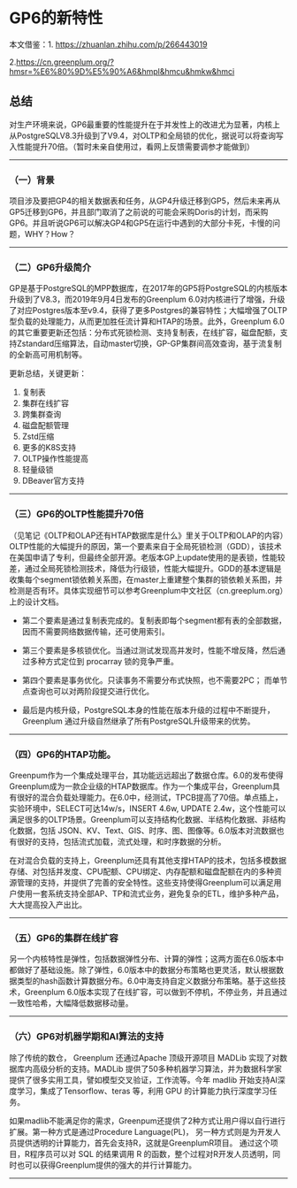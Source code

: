#  GP6的新特性
本文借鉴：1. https://zhuanlan.zhihu.com/p/266443019   

2.https://cn.greenplum.org/?hmsr=%E6%80%9D%E5%90%A6&hmpl&hmcu&hmkw&hmci

## 总结
对生产环境来说，GP6最重要的性能提升在于并发性上的改进尤为显著，内核上从PostgreSQLV8.3升级到了V9.4，对OLTP和全局锁的优化，据说可以将查询写入性能提升70倍。（暂时未亲自使用过，看网上反馈需要调参才能做到）   
***

### （一）背景
项目涉及要把GP4的相关数据表和任务，从GP4升级迁移到GP5，然后未来再从GP5迁移到GP6，并且部门取消了之前说的可能会采购Doris的计划，而采购GP6。并且听说GP6可以解决GP4和GP5在运行中遇到的大部分卡死，卡慢的问题，WHY？How？
***
   
### （二）GP6升级简介
GP是基于PostgreSQL的MPP数据库，在2017年的GP5将PostgreSQL的内核版本升级到了V8.3，而2019年9月4日发布的Greenplum 6.0对内核进行了增强，升级了对应Postgres版本至v9.4，获得了更多Postgres的兼容特性；大幅增强了OLTP型负载的处理能力，从而更加胜任流计算和HTAP的场景。此外，Greenplum 6.0的其它重要更新还包括：分布式死锁检测、支持复制表，在线扩容，磁盘配额，支持Zstandard压缩算法，自动master切换，GP-GP集群间高效查询，基于流复制的全新高可用机制等。   
   
更新总结，关键更新：
1. 复制表
2. 集群在线扩容
3. 跨集群查询
4. 磁盘配额管理
5. Zstd压缩
6. 更多的K8S支持
7. OLTP操作性能提高
8. 轻量级锁
9. DBeaver官方支持
***   

### （三）GP6的OLTP性能提升70倍
（见笔记《OLTP和OLAP还有HTAP数据库是什么》里关于OLTP和OLAP的内容）OLTP性能的大幅提升的原因，第一个要素来自于全局死锁检测（GDD），该技术在美国申请了专利，但最终全部开源。老版本GP上update使用的是表锁，性能较差，通过全局死锁检测技术，降低为行级锁，性能大幅提升。GDD的基本逻辑是收集每个segment锁依赖关系图，在master上重建整个集群的锁依赖关系图，并检测是否有环。具体实现细节可以参考Greenplum中文社区（cn.greeplum.org）上的设计文档。
+ 第二个要素是通过复制表完成的。复制表即每个segment都有表的全部数据，因而不需要网络数据传输，还可使用索引。   

+ 第三个要素是多核锁优化。当通过测试发现高并发时，性能不增反降，然后通过多种方式定位到 procarray 锁的竞争严重。   

+ 第四个要素是事务优化。只读事务不需要分布式快照，也不需要2PC； 而单节点查询也可以对两阶段提交进行优化。   

+ 最后是内核升级，PostgreSQL本身的性能在版本升级的过程中不断提升，Greenplum 通过升级自然继承了所有PostgreSQL升级带来的优势。   
***

### （四）GP6的HTAP功能。
Greenpum作为一个集成处理平台，其功能远远超出了数据仓库。6.0的发布使得Greenplum成为一款企业级的HTAP数据库。作为一个集成平台，Greenplum具有很好的混合负载处理能力。在6.0中，经测试，TPCB提高了70倍。单点插上，实验环境中，SELECT可达14w/s，INSERT 4.6w, UPDATE 2.4w，这个性能可以满足很多的OLTP场景。Greenplum可以支持结构化数据、半结构化数据、非结构化数据，包括 JSON、KV、Text、GIS、时序、图、图像等。6.0版本对流数据也有很好的支持，包括流式加载，流式处理，和时序数据的分析。      

在对混合负载的支持上，Greenplum还具有其他支撑HTAP的技术，包括多模数据存储、对包括并发度、CPU配额、CPU绑定、内存配额和磁盘配额在内的多种资源管理的支持，并提供了完善的安全特性。这些支持使得Greenplum可以满足用户使用一套系统支持全部AP、TP和流式业务，避免复杂的ETL，维护多种产品，大大提高投入产出比。
***

### （五）GP6的集群在线扩容
另一个内核特性是弹性，包括数据弹性分布、计算的弹性；这两方面在6.0版本中都做好了基础设施。除了弹性，6.0版本中的数据分布策略也更灵活，默认根据数据类型的hash函数计算数据分布。6.0中海支持自定义数据分布策略。基于这些技术，Greenplum 6.0版本实现了在线扩容，可以做到不停机，不停业务，并且通过一致性哈希，大幅降低数据移动量。  
***

### （六）GP6对机器学期和AI算法的支持
除了传统的数仓， Greenplum 还通过Apache 顶级开源项目 MADLib 实现了对数据库内高级分析的支持。MADLib 提供了50多种机器学习算法，并为数据科学家提供了很多实用工具，譬如模型交叉验证，工作流等。今年 madlib 开始支持AI深度学习，集成了Tensorflow、teras 等，利用 GPU 的计算能力执行深度学习任务。   

如果madlib不能满足你的需求，Greenpum还提供了2种方式让用户得以自行进行扩展。第一种方式是通过Procedure Language(PL)， 另一种方式则是为开发人员提供透明的计算能力，首先会支持R，这就是GreenplumR项目。 通过这个项目，R程序员可以对 SQL 的结果调用 R 的函数，整个过程对R开发人员透明，同时也可以获得Greenplum提供的强大的并行计算能力。
***

